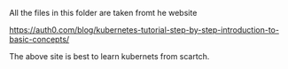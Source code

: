 All the files in this folder are taken fromt he website 

https://auth0.com/blog/kubernetes-tutorial-step-by-step-introduction-to-basic-concepts/

The above site is best to learn kubernets from scartch.
